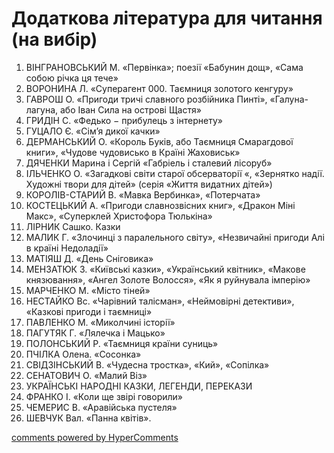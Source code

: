 <div id="hypercomments_widget" class="js-hypercomments-widget invisible"></div>

# Додаткова література для читання (на вибір)

1.	ВІНГРАНОВСЬКИЙ М. «Первінка»; поезії «Бабунин дощ», «Сама собою річка ця тече» 
2.	ВОРОНИНА Л. «Суперагент 000. Таємниця золотого кенгуру» 
3.	ГАВРОШ О. «Пригоди тричі славного розбійника Пинті», «Галуна-лагуна, або Іван Сила на острові Щастя»
4.	ГРИДІН С. «Федько − прибулець з інтернету»
5.	ГУЦАЛО Є. «Сім’я дикої качки» 
6.	ДЕРМАНСЬКИЙ О. «Король Буків, або Таємниця Смарагдової книги», «Чудове чудовисько в Країні Жаховиськ»
7.	ДЯЧЕНКИ Марина і Сергій «Габріель і сталевий лісоруб»
8.	ІЛЬЧЕНКО О. «Загадкові світи старої обсерваторії «, «Зернятко надії. Художні твори для дітей»  (серія «Життя видатних дітей»)
9.	КОРОЛІВ-СТАРИЙ В. «Мавка Вербинка», «Потерчата»
10.	КОСТЕЦЬКИЙ А. «Пригоди славнозвісних книг», «Дракон Міні Макс», «Суперклей Христофора Тюлькіна» 
11.	ЛІРНИК Сашко. Казки
12.	МАЛИК Г. «Злочинці з паралельного світу», «Незвичайні пригоди Алі в країні Недоладії»
13.	МАТІЯШ Д. «День Сніговика»
14.	МЕНЗАТЮК З. «Київські казки», «Український квітник», «Макове князювання», «Ангел Золоте Волосся», «Як я руйнувала імперію»
15.	МАРЧЕНКО М. «Місто тіней»
16.	НЕСТАЙКО Вс. «Чарівний талісман», «Неймовірні детективи», «Казкові пригоди і таємниці» 
17.	ПАВЛЕНКО М. «Миколчині історії»
18.	ПАГУТЯК Г. «Лялечка і Мацько» 
19.	ПОЛОНСЬКИЙ Р. «Таємниця країни суниць» 
20.	ПЧІЛКА Олена. «Сосонка»
21.	СВІДЗІНСЬКИЙ В. «Чудесна тростка», «Кий», «Сопілка»
22.	СЕНАТОВИЧ О. «Малий Віз» 
23.	УКРАЇНСЬКІ НАРОДНІ КАЗКИ, ЛЕГЕНДИ, ПЕРЕКАЗИ 
24.	ФРАНКО І. «Коли ще звірі говорили» 
25.	ЧЕМЕРИС В. «Аравійська пустеля» 
26.	ШЕВЧУК Вал. «Панна квітів».

<div class="js-hypercomments-container">
<a href="http://hypercomments.com" class="hc-link" title="comments widget">comments powered by HyperComments</a>
</div>